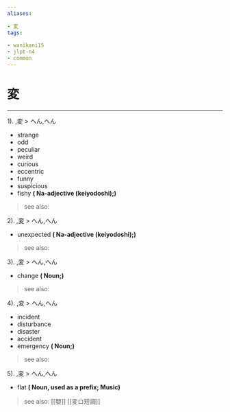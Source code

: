 ```yaml
---
aliases:
    
- 変
tags:
    
- wanikani15
- jlpt-n4
- common
---
```


# 変
---
1).
,変 > へん,へん

- strange
- odd
- peculiar
- weird
- curious
- eccentric
- funny
- suspicious
- fishy
**( Na-adjective (keiyodoshi);)**
> see also: 
            
2).
,変 > へん,へん

- unexpected
**( Na-adjective (keiyodoshi);)**
> see also: 
            
3).
,変 > へん,へん

- change
**( Noun;)**
> see also: 
            
4).
,変 > へん,へん

- incident
- disturbance
- disaster
- accident
- emergency
**( Noun;)**
> see also: 
            
5).
,変 > へん,へん

- flat
**( Noun, used as a prefix; Music)**
> see also:  [[嬰]] [[変ロ短調]]
            